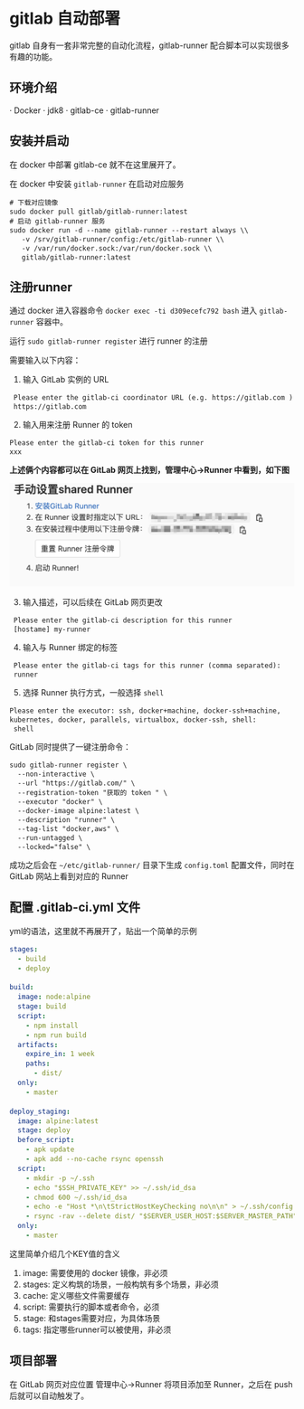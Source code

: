 # gitlab 自动部署

gitlab 自身有一套非常完整的自动化流程，gitlab-runner 配合脚本可以实现很多有趣的功能。


## 环境介绍

· Docker
· jdk8
· gitlab-ce
· gitlab-runner

## 安装并启动

在 docker 中部署 gitlab-ce 就不在这里展开了。

在 docker 中安装 `gitlab-runner` 在启动对应服务

``` shell
# 下载对应镜像
sudo docker pull gitlab/gitlab-runner:latest
# 启动 gitlab-runner 服务
sudo docker run -d --name gitlab-runner --restart always \\
   -v /srv/gitlab-runner/config:/etc/gitlab-runner \\
   -v /var/run/docker.sock:/var/run/docker.sock \\
   gitlab/gitlab-runner:latest
```

## 注册runner

通过 docker 进入容器命令 `docker exec -ti d309ecefc792 bash` 进入 `gitlab-runner` 容器中。

运行 `sudo gitlab-runner register` 进行 runner 的注册

需要输入以下内容：

1. 输入 GitLab 实例的 URL


```shell
 Please enter the gitlab-ci coordinator URL (e.g. https://gitlab.com )
 https://gitlab.com
```

2. 输入用来注册 Runner 的 token

```
Please enter the gitlab-ci token for this runner
xxx
```

**上述俩个内容都可以在 GitLab 网页上找到，管理中心->Runner 中看到，如下图**

![avator](../pic/gitlab-runner-token.png)

3. 输入描述，可以后续在 GitLab 网页更改
```
 Please enter the gitlab-ci description for this runner
 [hostame] my-runner
```

4. 输入与 Runner 绑定的标签

```
 Please enter the gitlab-ci tags for this runner (comma separated):
 runner
```

5. 选择 Runner 执行方式，一般选择 `shell`

```
Please enter the executor: ssh, docker+machine, docker-ssh+machine, kubernetes, docker, parallels, virtualbox, docker-ssh, shell:
 shell
```

GitLab 同时提供了一键注册命令：

```
sudo gitlab-runner register \
  --non-interactive \
  --url "https://gitlab.com/" \
  --registration-token "获取的 token " \
  --executor "docker" \
  --docker-image alpine:latest \
  --description "runner" \
  --tag-list "docker,aws" \
  --run-untagged \
  --locked="false" \
```

成功之后会在 `~/etc/gitlab-runner/` 目录下生成 `config.toml` 配置文件，同时在 GitLab 网站上看到对应的 Runner


## 配置 .gitlab-ci.yml 文件

yml的语法，这里就不再展开了，贴出一个简单的示例
```yml
stages:
  - build
  - deploy

build:
  image: node:alpine
  stage: build
  script:
    - npm install
    - npm run build
  artifacts:
    expire_in: 1 week
    paths:
      - dist/
  only:
    - master

deploy_staging:
  image: alpine:latest
  stage: deploy
  before_script:
    - apk update
    - apk add --no-cache rsync openssh
  script:
    - mkdir -p ~/.ssh
    - echo "$SSH_PRIVATE_KEY" >> ~/.ssh/id_dsa
    - chmod 600 ~/.ssh/id_dsa
    - echo -e "Host *\n\tStrictHostKeyChecking no\n\n" > ~/.ssh/config
    - rsync -rav --delete dist/ "$SERVER_USER_HOST:$SERVER_MASTER_PATH"
  only:
    - master
```

这里简单介绍几个KEY值的含义

1. image: 需要使用的 docker 镜像，非必须
2. stages: 定义构筑的场景，一般构筑有多个场景，非必须
3. cache: 定义哪些文件需要缓存
4. script: 需要执行的脚本或者命令，必须
5. stage: 和stages需要对应，为具体场景
6. tags: 指定哪些runner可以被使用，非必须


## 项目部署

在 GitLab 网页对应位置 管理中心->Runner 将项目添加至 Runner，之后在 push 后就可以自动触发了。